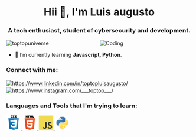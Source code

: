 <h1 align="center">Hii 👋, I'm Luis augusto</h1>
<h3 align="center">A tech enthusiast, student of cybersecurity and development.</h3>
<img align="right" alt="Coding" width="250" src="https://www.icegif.com/wp-content/uploads/2022/12/icegif-502.gif">
<p align="left"> <img src="https://komarev.com/ghpvc/?username=toptopuniverse&label=Profile%20views&color=0e75b6&style=flat" alt="toptopuniverse" /> </p>

- 🌱 I’m currently learning **Javascript, Python**.

<h3 align="left">Connect with me:</h3>
<p align="left">
<a href="https://linkedin.com/in/https://www.linkedin.com/in/toptopluisaugusto/" target="blank"><img align="center" src="https://raw.githubusercontent.com/rahuldkjain/github-profile-readme-generator/master/src/images/icons/Social/linked-in-alt.svg" alt="https://www.linkedin.com/in/toptopluisaugusto/" height="30" width="40" /></a>
<a href="https://instagram.com/https://www.instagram.com/___toptop___/" target="blank"><img align="center" src="https://raw.githubusercontent.com/rahuldkjain/github-profile-readme-generator/master/src/images/icons/Social/instagram.svg" alt="https://www.instagram.com/___toptop___/" height="30" width="40" /></a>
</p>

<h3 align="left">Languages and Tools that I'm trying to learn:</h3>
<p align="left"> <a href="https://www.w3schools.com/css/" target="_blank" rel="noreferrer"> <img src="https://raw.githubusercontent.com/devicons/devicon/master/icons/css3/css3-original-wordmark.svg" alt="css3" width="40" height="40"/> </a> <a href="https://www.w3.org/html/" target="_blank" rel="noreferrer"> <img src="https://raw.githubusercontent.com/devicons/devicon/master/icons/html5/html5-original-wordmark.svg" alt="html5" width="40" height="40"/> </a> <a href="https://developer.mozilla.org/en-US/docs/Web/JavaScript" target="_blank" rel="noreferrer"> <img src="https://raw.githubusercontent.com/devicons/devicon/master/icons/javascript/javascript-original.svg" alt="javascript" width="40" height="40"/> </a> <a href="https://www.python.org" target="_blank" rel="noreferrer"> <img src="https://raw.githubusercontent.com/devicons/devicon/master/icons/python/python-original.svg" alt="python" width="40" height="40"/> </a> </p>
